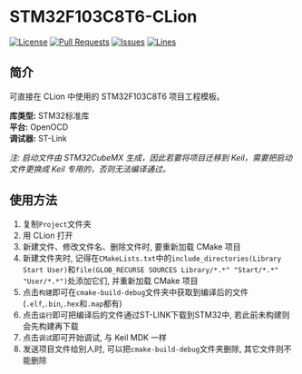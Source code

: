 # STM32F103C8T6-CLion
[![License](https://img.shields.io/badge/license-MPL%202.0-brightgreen?style=flat-square)](https://mozilla.org/MPL/2.0) [![Pull Requests](https://img.shields.io/github/issues-pr-closed/katorlys/STM32F103C8T6-CLion?style=flat-square)](https://github.com/katorlys/STM32F103C8T6-CLion/pulls) [![Issues](https://img.shields.io/github/issues-closed/katorlys/STM32F103C8T6-CLion?style=flat-square)](https://github.com/katorlys/STM32F103C8T6-CLion/issues) [![Lines](https://img.shields.io/tokei/lines/github/katorlys/STM32F103C8T6-CLion?style=flat-square)](https://github.com/katorlys/STM32F103C8T6-CLion)

## 简介
可直接在 CLion 中使用的 STM32F103C8T6 项目工程模板。  

**库类型:** STM32标准库  
**平台:** OpenOCD  
**调试器:** ST-Link  

*注: 启动文件由 STM32CubeMX 生成，因此若要将项目迁移到 Keil，需要把启动文件更换成 Keil 专用的，否则无法编译通过。*  


## 使用方法
1. 复制`Project`文件夹
2. 用 CLion 打开
3. 新建文件、修改文件名、删除文件时, 要重新加载 CMake 项目
4. 新建文件夹时, 记得在`CMakeLists.txt`中的`include_directories(Library Start User)`和`file(GLOB_RECURSE SOURCES Library/*.*" "Start/*.*" "User/*.*")`处添加它们, 并重新加载 CMake 项目
5. 点击`构建`即可在`cmake-build-debug`文件夹中获取到编译后的文件 (`.elf`,`.bin`,`.hex`和`.map`都有)
6. 点击`运行`即可把编译后的文件通过ST-LINK下载到STM32中, 若此前未构建则会先构建再下载
7. 点击`调试`即可开始调试, 与 Keil MDK 一样
8. 发送项目文件给别人时, 可以把`cmake-build-debug`文件夹删除, 其它文件则不能删除

